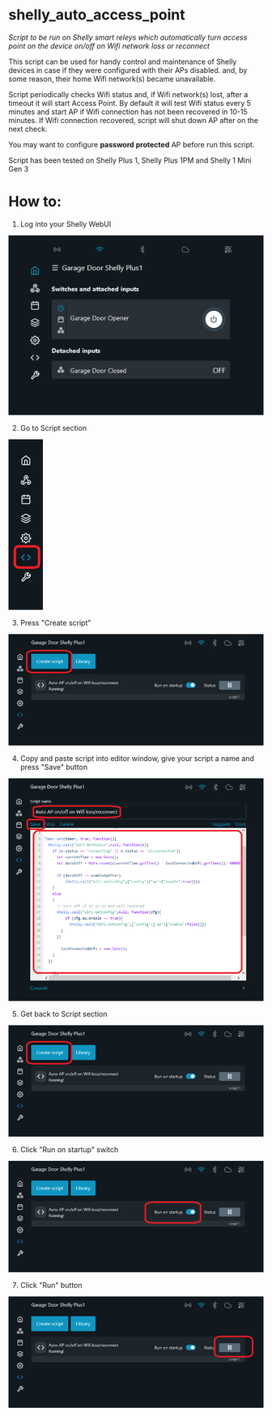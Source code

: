 # shelly_auto_access_point

_Script to be run on Shelly smart releys which automatically turn access point on the device on/off on Wifi network loss or reconnect_

This script can be used for handy control and maintenance of Shelly devices in case if they were configured with their APs disabled. and, by some reason, their home Wifi network(s) became unavailable.

Script periodically checks Wifi status and, if Wifi network(s) lost, after a timeout it will start Access Point.
By default it will test Wifi status every 5 minutes and start AP if Wifi connection has not been recovered in 10-15 minutes.
If Wifi connection recovered, script will shut down AP after on the next check.

You may want to configure **password protected** AP before run this script. 

Script has been tested on Shelly Plus 1, Shelly Plus 1PM and Shelly 1 Mini Gen 3

# How to:

1. Log into your Shelly WebUI

![WebUI](images/webui.png)

2. Go to Script section

![Script section](images/scripts-section.PNG)

3. Press "Create script"

![Create script](images/scripts-section2.PNG)

4. Copy and paste script into editor window, give your script a name and press "Save" button

![Copy-paste](images/cs.PNG)

5. Get back to Script section

![Script section 3](images/scripts-section2.PNG)

6. Click "Run on startup" switch

![Run on startup](images/ros.PNG)

7. Click "Run" button

![Run](images/run.PNG)